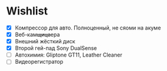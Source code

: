 # Wishlist

- [x] Компрессор для авто. Полноценный, не сяоми на акуме
- [x] Веб-кам~~щица~~ера
- [x] Внешний жёсткий диск
- [x] Второй гей-пад Sony DualSense
- [ ] Автохимия: Gliptone GT11, Leather Cleaner
- [ ] Видеорегистратор
